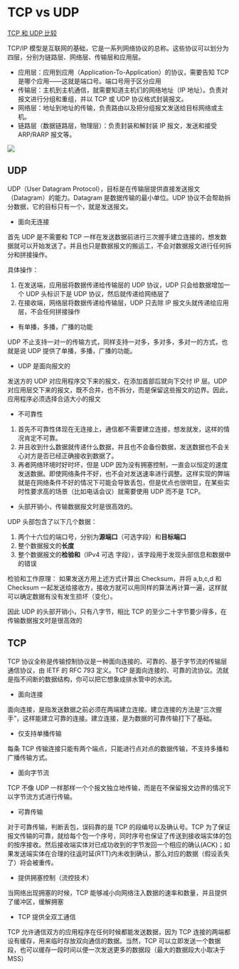 # TCP vs UDP

[TCP 和 UDP 比较](https://juejin.cn/post/6844903800336023560)

TCP/IP 模型是互联网的基础，它是一系列网络协议的总称。这些协议可以划分为四层，分别为链路层、网络层、传输层和应用层。

- 应用层：应用到应用（Application-To-Application）的协议，需要告知 TCP 是哪个应用——这就是端口号。端口号用于区分应用
- 传输层：主机到主机通信，就需要知道主机们的网络地址（IP 地址）。负责对报文进行分组和重组，并以 TCP 或 UDP 协议格式封装报文。
- 网络层：地址到地址的传输，负责路由以及把分组报文发送给目标网络或主机。
- 链路层（数据链路层，物理层）：负责封装和解封装 IP 报文，发送和接受 ARP/RARP 报文等。

![](https://user-gold-cdn.xitu.io/2019/2/24/1691ff760cca10b3?imageView2/0/w/1280/h/960/format/webp/ignore-error/1)

## UDP

UDP（User Datagram Protocol），目标是在传输层提供直接发送报文（Datagram）的能力。Datagram 是数据传输的最小单位。UDP 协议不会帮助拆分数据，它的目标只有一个，就是发送报文。

- 面向无连接

首先 UDP 是不需要和 TCP 一样在发送数据前进行三次握手建立连接的，想发数据就可以开始发送了。并且也只是数据报文的搬运工，不会对数据报文进行任何拆分和拼接操作。

具体操作：

1. 在发送端，应用层将数据传递给传输层的 UDP 协议，UDP 只会给数据增加一个 UDP 头标识下是 UDP 协议，然后就传递给网络层了
2. 在接收端，网络层将数据传递给传输层，UDP 只去除 IP 报文头就传递给应用层，不会任何拼接操作

- 有单播，多播，广播的功能

UDP 不止支持一对一的传输方式，同样支持一对多，多对多，多对一的方式，也就是说 UDP 提供了单播，多播，广播的功能。

- UDP 是面向报文的

发送方的 UDP 对应用程序交下来的报文，在添加首部后就向下交付 IP 层。UDP 对应用层交下来的报文，既不合并，也不拆分，而是保留这些报文的边界。因此，应用程序必须选择合适大小的报文

- 不可靠性

1. 首先不可靠性体现在无连接上，通信都不需要建立连接，想发就发，这样的情况肯定不可靠。
2. 并且收到什么数据就传递什么数据，并且也不会备份数据，发送数据也不会关心对方是否已经正确接收到数据了。
3. 再者网络环境时好时坏，但是 UDP 因为没有拥塞控制，一直会以恒定的速度发送数据。即使网络条件不好，也不会对发送速率进行调整。这样实现的弊端就是在网络条件不好的情况下可能会导致丢包，但是优点也很明显，在某些实时性要求高的场景（比如电话会议）就需要使用 UDP 而不是 TCP。

- 头部开销小，传输数据报文时是很高效的。

UDP 头部包含了以下几个数据：

1. 两个十六位的端口号，分别为**源端口**（可选字段）和**目标端口**
2. 整个数据报文的**长度**
3. 整个数据报文的**检验和**（IPv4 可选 字段），该字段用于发现头部信息和数据中的错误

检验和工作原理：
如果发送方用上述方式计算出 Checksum，并将 a,b,c,d 和 Checksum 一起发送给接收方，接收方就可以用同样的算法再计算一遍，这样就可以确定数据有没有发生损坏（变化）。

因此 UDP 的头部开销小，只有八字节，相比 TCP 的至少二十字节要少得多，在传输数据报文时是很高效的

## TCP

TCP 协议全称是传输控制协议是一种面向连接的、可靠的、基于字节流的传输层通信协议，由 IETF 的 RFC 793 定义。TCP 是面向连接的、可靠的流协议。流就是指不间断的数据结构，你可以把它想象成排水管中的水流。

- 面向连接

面向连接，是指发送数据之前必须在两端建立连接。建立连接的方法是“三次握手”，这样能建立可靠的连接。建立连接，是为数据的可靠传输打下了基础。

- 仅支持单播传输

每条 TCP 传输连接只能有两个端点，只能进行点对点的数据传输，不支持多播和广播传输方式。

- 面向字节流

TCP 不像 UDP 一样那样一个个报文独立地传输，而是在不保留报文边界的情况下以字节流方式进行传输。

- 可靠传输

对于可靠传输，判断丢包，误码靠的是 TCP 的段编号以及确认号。TCP 为了保证报文传输的可靠，就给每个包一个序号，同时序号也保证了传送到接收端实体的包的按序接收。然后接收端实体对已成功收到的字节发回一个相应的确认(ACK)；如果发送端实体在合理的往返时延(RTT)内未收到确认，那么对应的数据（假设丢失了）将会被重传。

- 提供拥塞控制（流控技术）

当网络出现拥塞的时候，TCP 能够减小向网络注入数据的速率和数量，并且提供了缓冲区，缓解拥塞

- TCP 提供全双工通信

TCP 允许通信双方的应用程序在任何时候都能发送数据，因为 TCP 连接的两端都设有缓存，用来临时存放双向通信的数据。当然，TCP 可以立即发送一个数据段，也可以缓存一段时间以便一次发送更多的数据段（最大的数据段大小取决于 MSS）
